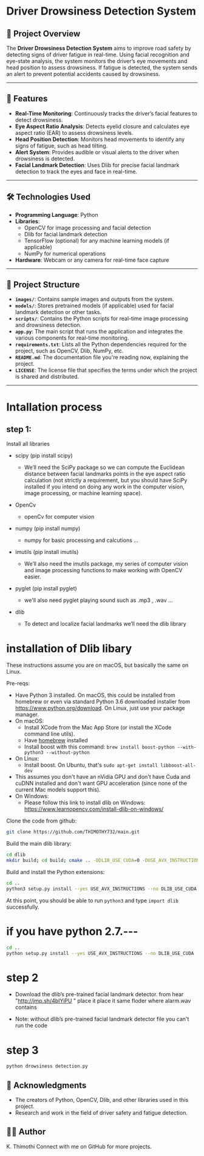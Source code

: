 # Driver Drowsiness Detection System

## 📖 Project Overview
The **Driver Drowsiness Detection System** aims to improve road safety by detecting signs of driver fatigue in real-time. Using facial recognition and eye-state analysis, the system monitors the driver’s eye movements and head position to assess drowsiness. If fatigue is detected, the system sends an alert to prevent potential accidents caused by drowsiness.

---

## 🌟 Features
- **Real-Time Monitoring**: Continuously tracks the driver’s facial features to detect drowsiness.
- **Eye Aspect Ratio Analysis**: Detects eyelid closure and calculates eye aspect ratio (EAR) to assess drowsiness levels.
- **Head Position Detection**: Monitors head movements to identify any signs of fatigue, such as head tilting.
- **Alert System**: Provides audible or visual alerts to the driver when drowsiness is detected.
- **Facial Landmark Detection**: Uses Dlib for precise facial landmark detection to track the eyes and face in real-time.

---

## 🛠️ Technologies Used
- **Programming Language**: Python  
- **Libraries**:
  - OpenCV for image processing and facial detection
  - Dlib for facial landmark detection
  - TensorFlow (optional) for any machine learning models (if applicable)
  - NumPy for numerical operations
- **Hardware**: Webcam or any camera for real-time face capture

---
## 📂 Project Structure

- **`images/`**: Contains sample images and outputs from the system.
- **`models/`**: Stores pretrained models (if applicable) used for facial landmark detection or other tasks.
- **`scripts/`**: Contains the Python scripts for real-time image processing and drowsiness detection.
- **`app.py`**: The main script that runs the application and integrates the various components for real-time monitoring.
- **`requirements.txt`**: Lists all the Python dependencies required for the project, such as OpenCV, Dlib, NumPy, etc.
- **`README.md`**: The documentation file you're reading now, explaining the project.
- **`LICENSE`**: The license file that specifies the terms under which the project is shared and distributed.

---
# Intallation process

## step 1:
 Install all libraries 
 - scipy  (pip install scipy)
     - We’ll need the SciPy package so we can compute the Euclidean distance between facial landmarks points in the eye aspect ratio calculation (not strictly a requirement, but you should have SciPy installed if you intend on doing any work in the computer vision, image processing, or machine learning space).

- OpenCv
  - openCv for computer vision

- numpy (pip install numpy)
  - numpy for basic processing and calcutions ...

- imutils (pip install imutils)
   - We’ll also need the imutils package, my series of computer vision and image processing functions to make working with OpenCV easier.

-  pyglet (pip install pyglet)
    - we'll also need pyglet  playing sound such as .mp3 , .wav ...  

-  dlib
   - To detect and localize facial landmarks we’ll need the dlib library


# installation of Dlib libary 
These instructions assume you are on macOS, but basically the same on Linux.

Pre-reqs:
- Have Python 3 installed. On macOS, this could be installed from homebrew or even via standard 
  Python 3.6 downloaded installer from https://www.python.org/download. On Linux, just use your
  package manager.
- On macOS:
  - Install XCode from the Mac App Store (or install the XCode command line utils).
  - Have [homebrew](https://brew.sh/) installed
  - Install boost with this command: `brew install boost-python --with-python3 --without-python`
- On Linux:
  - Install boost. On Ubuntu, that's `sudo apt-get install libboost-all-dev`
- This assumes you don't have an nVidia GPU and don't have Cuda and cuDNN installed and don't want
  GPU acceleration (since none of the current Mac models support this).
- On Windows:
  - Please follow this link to install dlib on Windows: https://www.learnopencv.com/install-dlib-on-windows/

Clone the code from github:

```bash
git clone https://github.com/THIMOTHY732/main.git
```

Build the main dlib library:

```bash
cd dlib
mkdir build; cd build; cmake .. -DDLIB_USE_CUDA=0 -DUSE_AVX_INSTRUCTIONS=1; cmake --build .
```

Build and install the Python extensions:

```bash
cd ..
python3 setup.py install --yes USE_AVX_INSTRUCTIONS --no DLIB_USE_CUDA
```

At this point, you should be able to run `python3` and type `import dlib` successfully.

# if you have python 2.7.---
```bash
cd ..
python setup.py install --yes USE_AVX_INSTRUCTIONS --no DLIB_USE_CUDA
```
# step 2
- Download the dlib’s pre-trained facial landmark detector. from hear "http://jmp.sh/4bIYiPU " place it place it same floder where alarm.wav contains 

- Note: without dlib’s pre-trained facial landmark detector file you can't run the code 

# step 3

```bash
python drowsiness detection.py

```


## 🙌 Acknowledgments
- The creators of Python, OpenCV, Dlib, and other libraries used in this project.
- Research and work in the field of driver safety and fatigue detection.

## 🧑‍💻 Author
K. Thimothi
Connect with me on GitHub for more projects.
